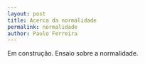 ```yaml
---
layout: post
title: Acerca da normalidade
permalink: normalidade
author: Paulo Ferreira
---
```


Em construção. Ensaio sobre a normalidade.